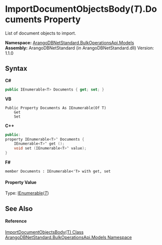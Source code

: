 # ImportDocumentObjectsBody(*T*).Documents Property 
 

List of document objects to import.

**Namespace:**&nbsp;<a href="d473710d-6fe8-202c-0831-2eca8af94baf">ArangoDBNetStandard.BulkOperationsApi.Models</a><br />**Assembly:**&nbsp;ArangoDBNetStandard (in ArangoDBNetStandard.dll) Version: 1.1.0

## Syntax

**C#**<br />
``` C#
public IEnumerable<T> Documents { get; set; }
```

**VB**<br />
``` VB
Public Property Documents As IEnumerable(Of T)
	Get
	Set
```

**C++**<br />
``` C++
public:
property IEnumerable<T>^ Documents {
	IEnumerable<T>^ get ();
	void set (IEnumerable<T>^ value);
}
```

**F#**<br />
``` F#
member Documents : IEnumerable<'T> with get, set

```


#### Property Value
Type: <a href="https://docs.microsoft.com/dotnet/api/system.collections.generic.ienumerable-1" target="_blank" rel="noopener noreferrer">IEnumerable</a>(<a href="b1f0daa0-6ae0-4698-fa47-271362cd67a6">*T*</a>)

## See Also


#### Reference
<a href="b1f0daa0-6ae0-4698-fa47-271362cd67a6">ImportDocumentObjectsBody(T) Class</a><br /><a href="d473710d-6fe8-202c-0831-2eca8af94baf">ArangoDBNetStandard.BulkOperationsApi.Models Namespace</a><br />